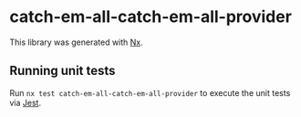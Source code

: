 # catch-em-all-catch-em-all-provider

This library was generated with [Nx](https://nx.dev).

## Running unit tests

Run `nx test catch-em-all-catch-em-all-provider` to execute the unit tests via [Jest](https://jestjs.io).
